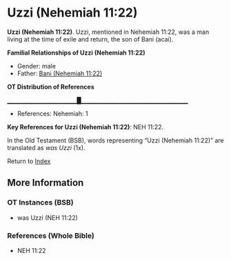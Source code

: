 # Uzzi (Nehemiah 11:22)
**Uzzi (Nehemiah 11:22)**. 
Uzzi, mentioned in Nehemiah 11:22, was a man living at the time of exile and return, the son of Bani (acai). 




**Familial Relationships of Uzzi (Nehemiah 11:22)**


* Gender: male
* Father: [Bani (Nehemiah 11:22)](Bani.10.md)


**OT Distribution of References**

▁▁▁▁▁▁▁▁▁▁▁▁▁▁▁█▁▁▁▁▁▁▁▁▁▁▁▁▁▁▁▁▁▁▁▁▁▁▁
* References: Nehemiah: 1



**Key References for Uzzi (Nehemiah 11:22)**: 
NEH 11:22. 


In the Old Testament (BSB), words representing “Uzzi (Nehemiah 11:22)” are translated as 
*was Uzzi* (1x). 




Return to [Index](00-Index.md)

## More Information

### OT Instances (BSB)

* was Uzzi (NEH 11:22)



### References (Whole Bible)

* NEH 11:22



